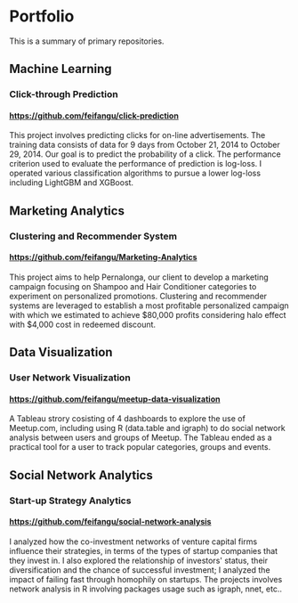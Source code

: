# Portfolio
This is a summary of primary repositories.

## Machine Learning
### Click-through Prediction
#### https://github.com/feifangu/click-prediction
This project involves predicting clicks for on-line advertisements. The training data consists of data for 9 days from October 21, 2014 to October 29, 2014. Our goal is to predict the probability of a click. The performance criterion used to evaluate the performance of prediction is log-loss. I operated various classification algorithms to pursue a lower log-loss including LightGBM and XGBoost.

## Marketing Analytics
### Clustering and Recommender System
#### https://github.com/feifangu/Marketing-Analytics
This project aims to help Pernalonga, our client to develop a marketing campaign focusing on Shampoo and Hair Conditioner categories to experiment on personalized promotions. Clustering and recommender systems are leveraged to establish a most profitable personalized campaign with which we estimated to achieve $80,000 profits considering halo effect with $4,000 cost in redeemed discount.

## Data Visualization
### User Network Visualization
#### https://github.com/feifangu/meetup-data-visualization
A Tableau strory cosisting of 4 dashboards to explore the use of Meetup.com, including using R (data.table and igraph) to do social network analysis between users and groups of Meetup. The Tableau ended as a practical tool for a user to track popular categories, groups and events.
 
## Social Network Analytics
### Start-up Strategy Analytics
#### https://github.com/feifangu/social-network-analysis
I analyzed how the co-investment networks of venture capital firms influence their strategies, in terms of the types of startup companies that they invest in. I also explored the relationship of investors' status, their diversification and the chance of successful investment; I analyzed the impact of failing fast through homophily on startups. The projects involves network analysis in R involving packages usage such as igraph, nnet, etc..
